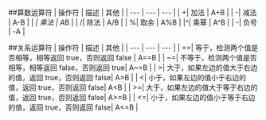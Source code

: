 ##算数运算符
| 操作符 | 描述 | 其他 |
| --- | --- | --- |
| +| 加法 | A+B |
| -| 减法 | A-B |
| *| 乘法 | A*B |
| /| 除法 | A/B |
| %| 取余 | A%B |
|^| 乘幂 | A^B |
| -| 负号 | -A |

##关系运算符
| 操作符 | 描述 | 其他 |
| --- | --- | --- |
| ==| 等于，检测两个值是否相等，相等返回 true，否则返回 false | A==B |
| ~=| 不等于，检测两个值是否相等，相等返回 false，否则返回 true| A~=B |
| >| 大于，如果左边的值大于右边的值，返回 true，否则返回 false| A>B |
| <| 小于，如果左边的值小于右边的值，返回 true，否则返回 false| A<B |
| >=| 大于，如果左边的值大于等于右边的值，返回 true，否则返回 false| A>=B |
| <=| 小于，如果左边的值小于等于右边的值，返回 true，否则返回 false| A<=B |
